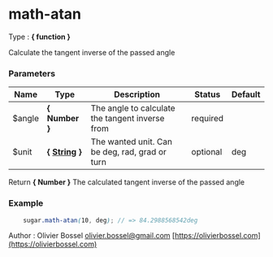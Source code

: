# math-atan

<!-- @namespace: sugar.scss.math.math-atan -->

Type : **{ function }**


Calculate the tangent inverse of the passed angle



### Parameters
Name  |  Type  |  Description  |  Status  |  Default
------------  |  ------------  |  ------------  |  ------------  |  ------------
$angle  |  **{ Number }**  |  The angle to calculate the tangent inverse from  |  required  |
$unit  |  **{ [String](http://www.sass-lang.com/documentation/file.SASS_REFERENCE.html#sass-script-strings) }**  |  The wanted unit. Can be deg, rad, grad or turn  |  optional  |  deg

Return **{ Number }** The calculated tangent inverse of the passed angle

### Example
```scss
	sugar.math-atan(10, deg); // => 84.2988568542deg
```
Author : Olivier Bossel [olivier.bossel@gmail.com](mailto:olivier.bossel@gmail.com) [https://olivierbossel.com](https://olivierbossel.com)